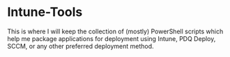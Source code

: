 # Intune-Tools
This is where I will keep the collection of (mostly) PowerShell scripts which help me package applications for deployment using Intune, PDQ Deploy, SCCM, or any other preferred deployment method. 

